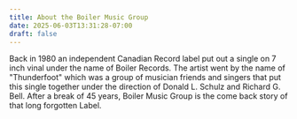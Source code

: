 ```yaml
---
title: About the Boiler Music Group
date: 2025-06-03T13:31:28-07:00
draft: false
---
```


Back in 1980 an independent Canadian Record label put out a single on 7 inch vinal under the name of Boiler Records. The artist went by the name of "Thunderfoot" which was a group of musician friends and singers that put this single together under the direction of Donald L. Schulz and Richard G. Bell. After a break of 45 years, Boiler Music Group is the come back story of that long forgotten Label.
